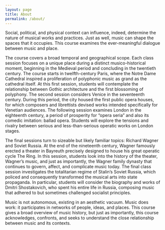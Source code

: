 ```yaml
---
layout: page
title: About
permalink: /about/
---
```


<div class="wrapper">
  <p>Social, political, and physical context can influence, indeed, determine the nature of musical works and practices. Just as well, music can shape the spaces that it occupies. This course examines the ever-meaningful dialogue between music and place.</p>
  <p>The course covers a broad temporal and geographical scope. Each class session focuses on a unique place during a distinct musico-historical moment, beginning in the Medieval period and concluding in the twentieth century. The course starts in twelfth-century Paris, where the Notre Dame Cathedral inspired a proliferation of polyphonic music as grand as the cathedral itself. At this first session, students will contemplate the relationship between Gothic architecture and the first blossoming of polyphony. The second session considers Venice in the seventeenth century. During this period, the city housed the first public opera houses, for which composers and librettists devised works intended specifically for Venetian audiences. The following session examines London in the eighteenth century, a period of prosperity for “opera seria” and also its comedic imitation: ballad opera. Students will explore the tensions and rivalry between serious and less-than-serious operatic works on London stages.</p>
  <p>The final sessions turn to sizeable but likely familiar topics: Richard Wagner and Soviet Russia. At the end of the nineteenth century, Wagner famously erected a theater in Bayreuth precisely designed to house his great operatic cycle The Ring. In this session, students look into the history of the theater, Wagner’s music, and just as importantly, the Wagner family dynasty that continues to govern, affect, and complicate music today. The final class session investigates the totalitarian regime of Stalin’s Soviet Russia, which policed and consequently transformed the musical arts into state propaganda. In particular, students will consider the biography and works of Dmitri Shostakovich, who spent his entire life in Russia, composing music that adhered to but sometimes challenged socialist principles.
  </p>
  <p>Music is not autonomous, existing in an aesthetic vacuum. Music does work: it participates in networks of people, ideas, and places. This course gives a broad overview of music history, but just as importantly, this course acknowledges, confronts, and seeks to understand the close relationship between music and its contexts.
  </p>

</div>